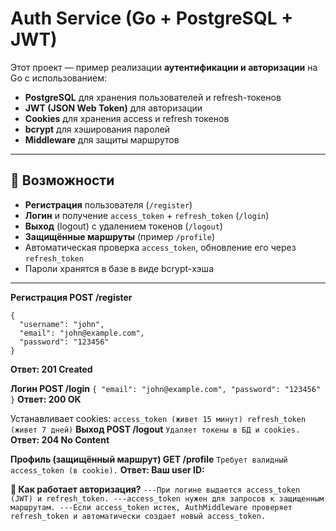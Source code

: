 # Auth Service (Go + PostgreSQL + JWT)

Этот проект — пример реализации **аутентификации и авторизации** на Go с использованием:
- **PostgreSQL** для хранения пользователей и refresh-токенов
- **JWT (JSON Web Token)** для авторизации
- **Cookies** для хранения access и refresh токенов
- **bcrypt** для хэширования паролей
- **Middleware** для защиты маршрутов

---

## 📌 Возможности
- **Регистрация** пользователя (`/register`)
- **Логин** и получение `access_token` + `refresh_token` (`/login`)
- **Выход** (logout) с удалением токенов (`/logout`)
- **Защищённые маршруты** (пример `/profile`)
- Автоматическая проверка `access_token`, обновление его через `refresh_token`
- Пароли хранятся в базе в виде bcrypt-хэша

---

**Регистрация
POST /register**
```
{
  "username": "john",
  "email": "john@example.com",
  "password": "123456"
}
```
**Ответ: 201 Created**

**Логин
POST /login**
``
{
  "email": "john@example.com",
  "password": "123456"
}
``
**Ответ: 200 OK**

Устанавливает cookies:
    ``access_token (живет 15 минут)
    refresh_token (живет 7 дней)``
**Выход
POST /logout**
    ``Удаляет токены в БД и cookies.``
    **Ответ: 204 No Content**
    
**Профиль (защищённый маршрут)
GET /profile**
    ``Требует валидный access_token (в cookie).``
    **Ответ: Ваш user ID: <id>**
    
**🔑 Как работает авторизация?**
    ``---При логине выдается access_token (JWT) и refresh_token.
    ---access_token нужен для запросов к защищенным маршрутам.
    ---Если access_token истек, AuthMiddleware проверяет refresh_token и автоматически создает новый access_token.``
